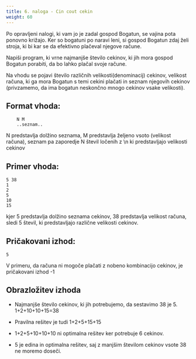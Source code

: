 ```yaml
---
title: 6. naloga - Cin cout cekin
weight: 60
---
```


Po opravljeni nalogi, ki vam jo je zadal gospod Bogatun, se vajina pota ponovno križajo. Ker so bogatuni po naravi leni, si gospod Bogatun zdaj želi stroja, ki bi kar se da efektivno plačeval njegove račune.

Napiši program, ki vrne najmanjše število cekinov, ki jih mora gospod Bogatun porabiti, da bo lahko plačal svoje račune.

Na vhodu se pojavi število različnih velikosti(denominacij) cekinov, velikost računa, ki ga mora Bogatun s temi cekini plačati in seznam njegovih cekinov (privzamemo, da ima bogatun neskončno mnogo cekinov vsake velikosti).

## Format vhoda:
```
    N M
    ..seznam..
```
N predstavlja dolžino seznama, M predstavlja željeno vsoto (velikost računa), seznam pa zaporedje N števil ločenih z \n ki predstavljajo velikosti cekinov

## Primer vhoda:
```
5 38
1
2
5
10
15
```
kjer 5 predstavlja dolžino seznama cekinov, 38 predstavlja velikost računa, sledi 5 števil, ki predstavljajo različne velikosti cekinov.

## Pričakovani izhod:
```
5
``` 
V primeru, da računa ni mogoče plačati z nobeno kombinacijo cekinov, je pričakovani izhod -1

## Obrazložitev izhoda
- Najmanjše število cekinov, ki jih potrebujemo, da sestavimo 38 je 5. 1+2+10+10+15=38

- Pravilna rešitev je tudi 1+2+5+15+15

- 1+2+5+10+10+10 ni optimalna rešitev ker potrebuje 6 cekinov.

- 5 je edina in optimalna rešitev, saj z manjšim številom cekinov vsote 38 ne moremo doseči.
